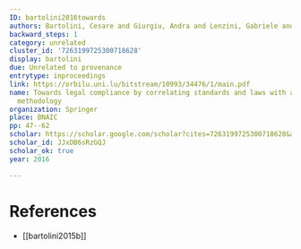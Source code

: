 ```yaml
---
ID: bartolini2016towards
authors: Bartolini, Cesare and Giurgiu, Andra and Lenzini, Gabriele and Robaldo, Livio
backward_steps: 1
category: unrelated
cluster_id: '7263199725300718628'
display: bartolini
due: Unrelated to provenance
entrytype: inproceedings
link: https://orbilu.uni.lu/bitstream/10993/34476/1/main.pdf
name: Towards legal compliance by correlating standards and laws with a semi-automated
  methodology
organization: Springer
place: BNAIC
pp: 47--62
scholar: https://scholar.google.com/scholar?cites=7263199725300718628&as_sdt=2005&sciodt=0,5&hl=en
scholar_id: JJxDB6sRzGQJ
scholar_ok: true
year: 2016

---
```


# References

- [[bartolini2015b]]
